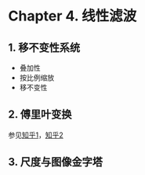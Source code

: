 # Chapter 4. 线性滤波

## 1. 移不变性系统

- 叠加性
- 按比例缩放
- 移不变性

## 2. 傅里叶变换

 参见[知乎1](https://zhuanlan.zhihu.com/p/19759362)，[知乎2](https://zhuanlan.zhihu.com/p/19763231)

## 3. 尺度与图像金字塔
